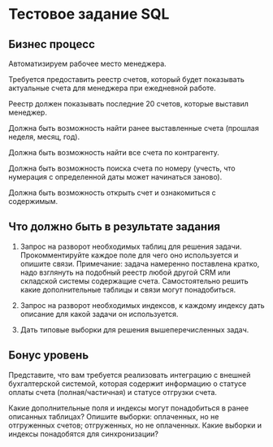 # Тестовое задание SQL


## Бизнес процесс

Автоматизируем рабочее место менеджера. 

Требуется предоставить реестр счетов, который будет показывать актуальные счета для менеджера при ежедневной работе.

Реестр должен показывать последние 20 счетов, которые выставил менеджер.

Должна быть возможность найти ранее выставленные счета (прошлая неделя, месяц, год).

Должна быть возможность найти все счета по контрагенту.

Должна быть возможность поиска счета по номеру (учесть, что нумерация с определенной даты может начинаться заново).

Должна быть возможность открыть счет  и ознакомиться с содержимым.


## Что должно быть в результате задания

1. Запрос на разворот необходимых таблиц для решения задачи. Прокомментируйте каждое поле для чего оно используется и опишите связи. Примечание: задача намеренно поставлена кратко, надо взглянуть на подобный реестр любой другой CRM или складской системы содержащие счета. Самостоятельно решить какие дополнительные таблицы и связи могут понадобиться.

2. Запрос на разворот необходимых индексов, к каждому индексу дать описание для какой задачи он используется.

3. Дать типовые выборки для решения вышеперечисленных задач.


## Бонус уровень

Представите, что вам требуется реализовать  интеграцию  с внешней бухгалтерской системой, которая содержит информацию о статусе оплаты счета (полная/частичная) и статусе отгрузки счета. 

Какие дополнительные поля и индексы могут понадобиться в ранее описанных таблицах? Опишите выборки: оплаченных, но не отгруженных счетов; отгруженных, но не оплаченных. Какие выборки и индексы понадобятся для синхронизации?
